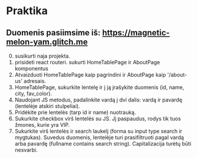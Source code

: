 # Praktika

## Duomenis pasiimsime iš: https://magnetic-melon-yam.glitch.me

0. susikurti naja projekta.
1. prisideti react routeri. sukurti HomeTablePage ir AboutPage komponentus
2. Atvaizduoti HomeTablePage kaip pagrindini ir AboutPage kaip '/about-us' adresais.
3. HomeTablePage, sukurkite lentelę ir į ją įrašykite duomenis (id, name, city, fav_color).
4. Naudojant JS metodus, padalinkite vardą į dvi dalis: vardą ir pavardę (lentelėje atskiri stulpeliai).
5. Pridėkite prie lentelės (tarp id ir name) nuotrauką.
6. Sukurkite checkbox virš lentelės su JS. Jį paspaudus, rodys tik tuos žmones, kurie yra VIP.
7. Sukurkite virš lentelės ir search laukelį (forma su input type search ir mygtukas). Suvedus duomenis, lentelėje turi prasifiltruoti pagal vardą arba pavardę (fullname contains search string). Capitalizacija turėtų būti nesvarbi.
